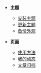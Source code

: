 - **主题**
  - [安装主题](1?id=安装主题)
  - [更新主题](1?id=更新主题)
  - [备份外观](1?id=备份外观设置)

- **页面**
  - [使用方法](2?id=使用方法)
  - [我的动态](2?id=我的动态)
  - [文章归档](2?id=文章归档)